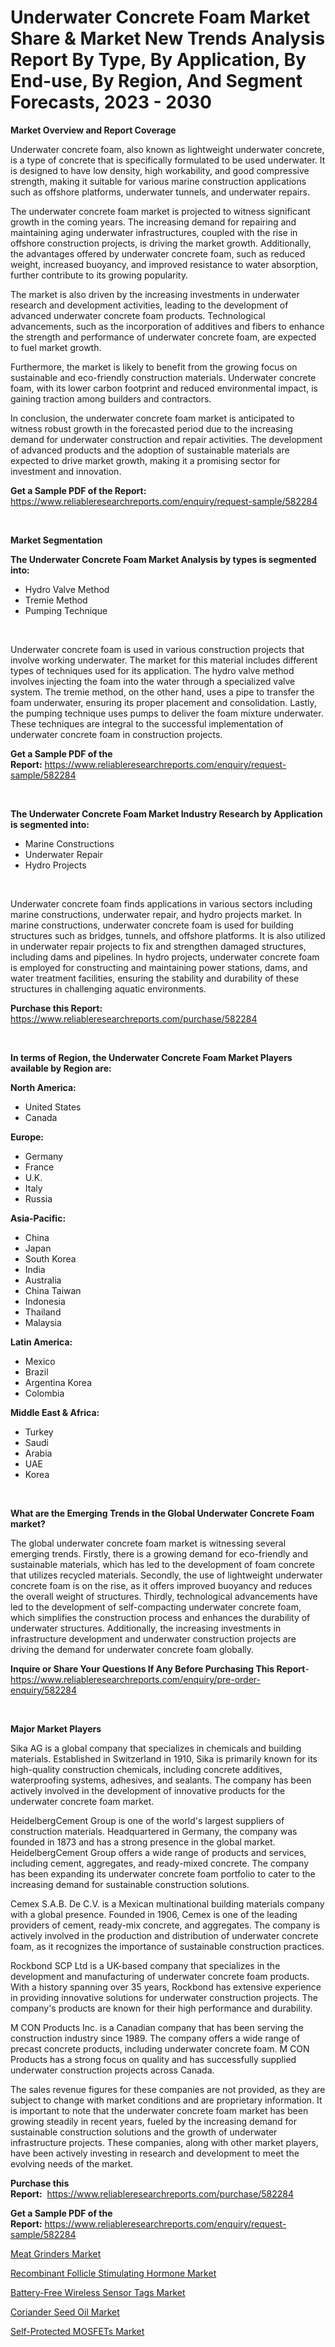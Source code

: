 <p><h1>Underwater Concrete Foam Market Share & Market New Trends Analysis Report By Type, By Application, By End-use, By Region, And Segment Forecasts, 2023 - 2030</h1></p><p><strong>Market Overview and Report Coverage</strong></p>
<p><p>Underwater concrete foam, also known as lightweight underwater concrete, is a type of concrete that is specifically formulated to be used underwater. It is designed to have low density, high workability, and good compressive strength, making it suitable for various marine construction applications such as offshore platforms, underwater tunnels, and underwater repairs.</p><p>The underwater concrete foam market is projected to witness significant growth in the coming years. The increasing demand for repairing and maintaining aging underwater infrastructures, coupled with the rise in offshore construction projects, is driving the market growth. Additionally, the advantages offered by underwater concrete foam, such as reduced weight, increased buoyancy, and improved resistance to water absorption, further contribute to its growing popularity.</p><p>The market is also driven by the increasing investments in underwater research and development activities, leading to the development of advanced underwater concrete foam products. Technological advancements, such as the incorporation of additives and fibers to enhance the strength and performance of underwater concrete foam, are expected to fuel market growth.</p><p>Furthermore, the market is likely to benefit from the growing focus on sustainable and eco-friendly construction materials. Underwater concrete foam, with its lower carbon footprint and reduced environmental impact, is gaining traction among builders and contractors.</p><p>In conclusion, the underwater concrete foam market is anticipated to witness robust growth in the forecasted period due to the increasing demand for underwater construction and repair activities. The development of advanced products and the adoption of sustainable materials are expected to drive market growth, making it a promising sector for investment and innovation.</p></p>
<p><strong>Get a Sample PDF of the Report:</strong> <a href="https://www.reliableresearchreports.com/enquiry/request-sample/582284">https://www.reliableresearchreports.com/enquiry/request-sample/582284</a></p>
<p>&nbsp;</p>
<p><strong>Market Segmentation</strong></p>
<p><strong>The Underwater Concrete Foam Market Analysis by types is segmented into:</strong></p>
<p><ul><li>Hydro Valve Method</li><li>Tremie Method</li><li>Pumping Technique</li></ul></p>
<p>&nbsp;</p>
<p><p>Underwater concrete foam is used in various construction projects that involve working underwater. The market for this material includes different types of techniques used for its application. The hydro valve method involves injecting the foam into the water through a specialized valve system. The tremie method, on the other hand, uses a pipe to transfer the foam underwater, ensuring its proper placement and consolidation. Lastly, the pumping technique uses pumps to deliver the foam mixture underwater. These techniques are integral to the successful implementation of underwater concrete foam in construction projects.</p></p>
<p><strong>Get a Sample PDF of the Report:</strong>&nbsp;<a href="https://www.reliableresearchreports.com/enquiry/request-sample/582284">https://www.reliableresearchreports.com/enquiry/request-sample/582284</a></p>
<p>&nbsp;</p>
<p><strong>The Underwater Concrete Foam Market Industry Research by Application is segmented into:</strong></p>
<p><ul><li>Marine Constructions</li><li>Underwater Repair</li><li>Hydro Projects</li></ul></p>
<p>&nbsp;</p>
<p><p>Underwater concrete foam finds applications in various sectors including marine constructions, underwater repair, and hydro projects market. In marine constructions, underwater concrete foam is used for building structures such as bridges, tunnels, and offshore platforms. It is also utilized in underwater repair projects to fix and strengthen damaged structures, including dams and pipelines. In hydro projects, underwater concrete foam is employed for constructing and maintaining power stations, dams, and water treatment facilities, ensuring the stability and durability of these structures in challenging aquatic environments.</p></p>
<p><strong>Purchase this Report:</strong>&nbsp; <a href="https://www.reliableresearchreports.com/purchase/582284">https://www.reliableresearchreports.com/purchase/582284</a></p>
<p>&nbsp;</p>
<p><strong>In terms of Region, the Underwater Concrete Foam Market Players available by Region are:</strong></p>
<p>
    <p> <strong> North America: </strong>
        <ul>
            <li>United States</li>
            <li>Canada</li>
        </ul>
        </p> 
    <p> <strong> Europe: </strong>
        <ul>
            <li>Germany</li>
            <li>France</li>
            <li>U.K.</li>
            <li>Italy</li>
            <li>Russia</li>
        </ul>
        </p> 
    <p> <strong> Asia-Pacific: </strong>
        <ul>
            <li>China</li>
            <li>Japan</li>
            <li>South Korea</li>
            <li>India</li>
            <li>Australia</li>
            <li>China Taiwan</li>
            <li>Indonesia</li>
            <li>Thailand</li>
            <li>Malaysia</li>
        </ul>
        </p> 
    <p> <strong> Latin America: </strong>
        <ul>
            <li>Mexico</li>
            <li>Brazil</li>
            <li>Argentina Korea</li>
            <li>Colombia</li>
        </ul>
        </p> 
    <p> <strong> Middle East & Africa: </strong>
        <ul>
            <li>Turkey</li>
            <li>Saudi</li>
            <li>Arabia</li>
            <li>UAE</li>
            <li>Korea</li>
        </ul>
    </p>
    </p>
<p>&nbsp;</p>
<p><strong>What are the Emerging Trends in the Global Underwater Concrete Foam market?</strong></p>
<p><p>The global underwater concrete foam market is witnessing several emerging trends. Firstly, there is a growing demand for eco-friendly and sustainable materials, which has led to the development of foam concrete that utilizes recycled materials. Secondly, the use of lightweight underwater concrete foam is on the rise, as it offers improved buoyancy and reduces the overall weight of structures. Thirdly, technological advancements have led to the development of self-compacting underwater concrete foam, which simplifies the construction process and enhances the durability of underwater structures. Additionally, the increasing investments in infrastructure development and underwater construction projects are driving the demand for underwater concrete foam globally.</p></p>
<p><strong>Inquire or Share Your Questions If Any Before Purchasing This Report</strong>- <a href="https://www.reliableresearchreports.com/enquiry/pre-order-enquiry/582284">https://www.reliableresearchreports.com/enquiry/pre-order-enquiry/582284</a></p>
<p>&nbsp;</p>
<p><strong>Major Market Players</strong></p>
<p><p>Sika AG is a global company that specializes in chemicals and building materials. Established in Switzerland in 1910, Sika is primarily known for its high-quality construction chemicals, including concrete additives, waterproofing systems, adhesives, and sealants. The company has been actively involved in the development of innovative products for the underwater concrete foam market.</p><p>HeidelbergCement Group is one of the world's largest suppliers of construction materials. Headquartered in Germany, the company was founded in 1873 and has a strong presence in the global market. HeidelbergCement Group offers a wide range of products and services, including cement, aggregates, and ready-mixed concrete. The company has been expanding its underwater concrete foam portfolio to cater to the increasing demand for sustainable construction solutions.</p><p>Cemex S.A.B. De C.V. is a Mexican multinational building materials company with a global presence. Founded in 1906, Cemex is one of the leading providers of cement, ready-mix concrete, and aggregates. The company is actively involved in the production and distribution of underwater concrete foam, as it recognizes the importance of sustainable construction practices.</p><p>Rockbond SCP Ltd is a UK-based company that specializes in the development and manufacturing of underwater concrete foam products. With a history spanning over 35 years, Rockbond has extensive experience in providing innovative solutions for underwater construction projects. The company's products are known for their high performance and durability.</p><p>M CON Products Inc. is a Canadian company that has been serving the construction industry since 1989. The company offers a wide range of precast concrete products, including underwater concrete foam. M CON Products has a strong focus on quality and has successfully supplied underwater construction projects across Canada.</p><p>The sales revenue figures for these companies are not provided, as they are subject to change with market conditions and are proprietary information. It is important to note that the underwater concrete foam market has been growing steadily in recent years, fueled by the increasing demand for sustainable construction solutions and the growth of underwater infrastructure projects. These companies, along with other market players, have been actively investing in research and development to meet the evolving needs of the market.</p></p>
<p><strong>Purchase this Report:</strong>&nbsp;&nbsp;<a href="https://www.reliableresearchreports.com/purchase/582284">https://www.reliableresearchreports.com/purchase/582284</a></p>
<p></p>
<p><strong>Get a Sample PDF of the Report:</strong>&nbsp;<a href="https://www.reliableresearchreports.com/enquiry/request-sample/582284">https://www.reliableresearchreports.com/enquiry/request-sample/582284</a></p>
<p><p><a href="https://www.linkedin.com/pulse/meat-grinders-market-size-share-amp-trends-analysis-report-ohzlc/">Meat Grinders Market</a></p><p><a href="https://medium.com/@v25590012/recombinant-follicle-stimulating-hormone-market-focuses-on-market-share-size-and-projected-80bec5c8c9e7">Recombinant Follicle Stimulating Hormone Market</a></p><p><a href="https://github.com/sndrkn/Market-Research-Report-List-1/blob/main/battery-free-wireless-sensor-tags-market.md">Battery-Free Wireless Sensor Tags Market</a></p><p><a href="https://medium.com/@kimberlymontgomery2004/coriander-seed-oil-market-size-growth-forecast-2023-2030-f645b37026eb">Coriander Seed Oil Market</a></p><p><a href="https://github.com/amae102299/Market-Research-Report-List-1/blob/main/self-protected-mosfets-market.md">Self-Protected MOSFETs Market</a></p></p>